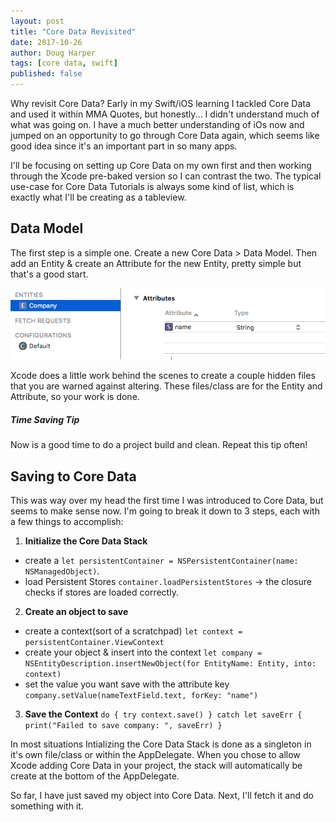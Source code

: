 ```yaml
---
layout: post
title: "Core Data Revisited"
date: 2017-10-26
author: Doug Harper
tags: [core data, swift]
published: false
---
```


Why revisit Core Data?  Early in my Swift/iOS learning I tackled Core Data and used it within MMA Quotes, but honestly... I didn't understand much of what was going on. I have a much better understanding of iOs now and jumped on an opportunity to go through Core Data again, which seems like good idea since it's an important part in so many apps.   

I'll be focusing on setting up Core Data on my own first and then working through the Xcode pre-baked version so I can contrast the two.  The typical use-case for Core Data Tutorials is always some kind of list, which is exactly what I'll be creating as a tableview.

## Data Model

The first step is a simple one.  Create a new Core Data > Data Model.  Then add an Entity & create an Attribute for the new Entity, pretty simple but that's a good start.  

![Core Data Entity & Attribute in Xcode](/images/coreDateEntityAttribute.png "Core Data Entity & Attribute in Xcode")

Xcode does a little work behind the scenes to create a couple hidden files that you are warned against altering.  These files/class are for the Entity and Attribute, so your work is done.  
<div class="note">
  <h5>Time Saving Tip</h5>
  <p>Now is a good time to do a project build and clean.  Repeat this tip often!</p>
</div>

## Saving to Core Data

This was way over my head the first time I was introduced to Core Data, but seems to make sense now.  I'm going to break it down to 3 steps, each with a few things to accomplish:

1. **Initialize the Core Data Stack**
  - create a `let persistentContainer = NSPersistentContainer(name: NSManagedObject)`.
  - load Persistent Stores `container.loadPersistentStores` -> the closure checks if stores are loaded correctly.
  
2. **Create an object to save**

  - create a context(sort of a scratchpad) `let context = persistentContainer.ViewContext`
  - create your object & insert into the context `let company = NSEntityDescription.insertNewObject(for EntityName: Entity, into: context)`
  - set the value you want save with the attribute key `company.setValue(nameTextField.text, forKey: "name")` 
  
3. **Save the Context**
  `do { try context.save() } catch let saveErr { print("Failed to save company: ", saveErr) }`
  
In most situations Intializing the Core Data Stack is done as a singleton in it's own file/class or within the AppDelegate.  When you chose to allow Xcode adding Core Data in your project, the stack will automatically be create at the bottom of the AppDelegate.

So far, I have just saved my object into Core Data. Next, I'll fetch it and do something with it.
  

